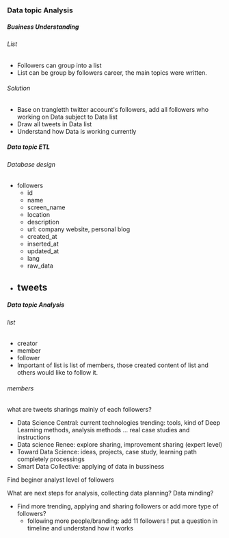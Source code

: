 ### Data topic Analysis

##### Business Understanding
###### List
- Followers can group into a list
- List can be group by followers career, the main topics were written.
###### Solution
- Base on trangletth twitter account's followers, add all followers who working on Data subject to Data list
- Draw all tweets in Data list 
- Understand how Data is working currently

##### Data topic ETL
###### Database design
- followers
    - id
    - name
    - screen_name
    - location
    - description
    - url: company website, personal blog
    - created_at
    - inserted_at
    - updated_at
    - lang
    - raw_data
- tweets
    - 

##### Data topic Analysis

###### list
- creator
- member
- follower
- Important of list is list of members, those created content of list and others would like to follow it.

###### members
what are tweets sharings mainly of each followers?
   * Data Science Central: current technologies trending: tools, kind of Deep Learning methods, analysis methods ... real case studies and instructions
   * Data science Renee: explore sharing, improvement sharing (expert level)
   * Toward Data Science: ideas, projects, case study, learning path completely processings
   * Smart Data Collective: applying of data in bussiness 

Find beginer analyst level of followers

What are next steps for analysis, collecting data planning? Data minding?
   - Find more trending, applying and sharing followers or add more type of followers?
       + following more people/branding: add 11 followers
       ! put a question in timeline and understand how it works